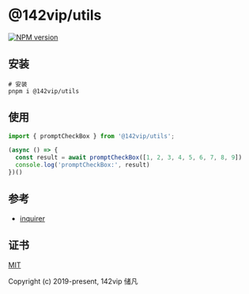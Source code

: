 # @142vip/utils

[![NPM version](https://img.shields.io/npm/v/@142vip/utils?labelColor=0b3d52&color=1da469&label=version)](https://www.npmjs.com/package/@142vip/utils)

## 安装

```shell
# 安装
pnpm i @142vip/utils
```

## 使用

```ts
import { promptCheckBox } from '@142vip/utils';

(async () => {
  const result = await promptCheckBox([1, 2, 3, 4, 5, 6, 7, 8, 9])
  console.log('promptCheckBox:', result)
})()
```

## 参考

- [inquirer](https://www.npmjs.com/package/inquirer)

## 证书

[MIT](https://opensource.org/license/MIT)

Copyright (c) 2019-present, 142vip 储凡

